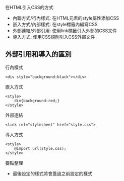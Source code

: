 在HTML引入CSS的方式
- 內聯方式/行內樣式: 在HTML元素的style屬性添加CSS
- 嵌入方式/內部樣式: 在style標籤內編寫CSS
- 外部連結/外部引用: 使用link標籤引入外部的CSS文件
- 導入方式: 使用CSS規則引入CSS外部文件

外部引用和導入的區別
- 

行內樣式
```
<div style="background:black"></div>
```

嵌入方式
```
<style>
	div{background:red;}
</style>
```

外部連結
```
<link rel="stylesheet" href="style.css">
```

導入方式
```
<style>
	@import url(style.css);
</style>
```

要點整理
- 最後設定的樣式將會蓋過之前設定的樣式